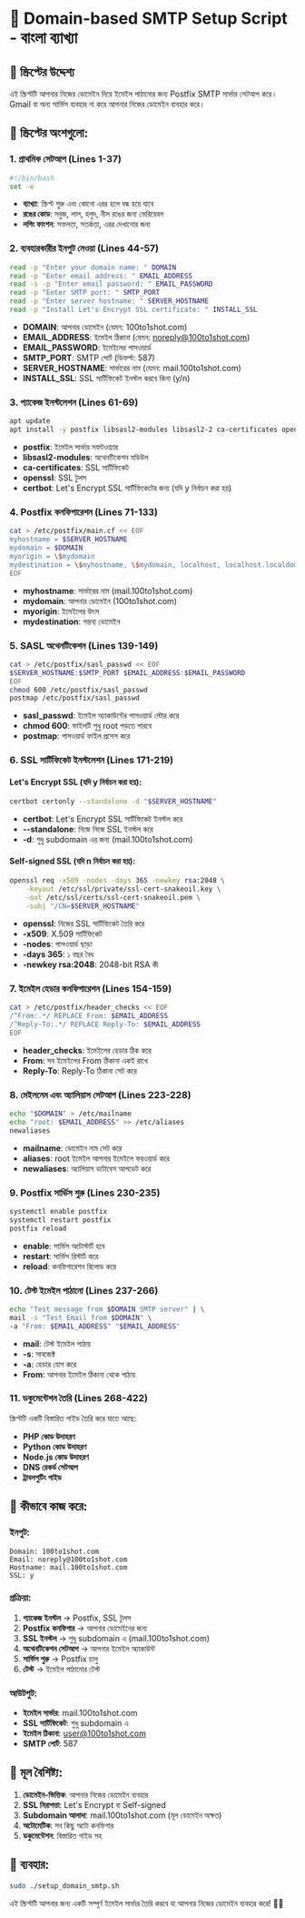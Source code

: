 # 📧 Domain-based SMTP Setup Script - বাংলা ব্যাখ্যা

## 🎯 **স্ক্রিপ্টের উদ্দেশ্য**
এই স্ক্রিপ্টটি আপনার নিজের ডোমেইন দিয়ে ইমেইল পাঠানোর জন্য Postfix SMTP সার্ভার সেটআপ করে। Gmail বা অন্য সার্ভিস ব্যবহার না করে আপনার নিজের ডোমেইন ব্যবহার করে।

## 📝 **স্ক্রিপ্টের অংশগুলো:**

### **1. প্রাথমিক সেটআপ (Lines 1-37)**
```bash
#!/bin/bash
set -e
```
- **ব্যাখ্যা**: স্ক্রিপ্ট শুরু এবং কোনো এরর হলে বন্ধ হয়ে যাবে
- **রঙের কোড**: সবুজ, লাল, হলুদ, নীল রঙের জন্য ভেরিয়েবল
- **লগিং ফাংশন**: সফলতা, সতর্কতা, এরর দেখানোর জন্য

### **2. ব্যবহারকারীর ইনপুট নেওয়া (Lines 44-57)**
```bash
read -p "Enter your domain name: " DOMAIN
read -p "Enter email address: " EMAIL_ADDRESS
read -s -p "Enter email password: " EMAIL_PASSWORD
read -p "Enter SMTP port: " SMTP_PORT
read -p "Enter server hostname: " SERVER_HOSTNAME
read -p "Install Let's Encrypt SSL certificate: " INSTALL_SSL
```
- **DOMAIN**: আপনার ডোমেইন (যেমন: 100to1shot.com)
- **EMAIL_ADDRESS**: ইমেইল ঠিকানা (যেমন: noreply@100to1shot.com)
- **EMAIL_PASSWORD**: ইমেইলের পাসওয়ার্ড
- **SMTP_PORT**: SMTP পোর্ট (ডিফল্ট: 587)
- **SERVER_HOSTNAME**: সার্ভারের নাম (যেমন: mail.100to1shot.com)
- **INSTALL_SSL**: SSL সার্টিফিকেট ইনস্টল করবে কিনা (y/n)

### **3. প্যাকেজ ইনস্টলেশন (Lines 61-69)**
```bash
apt update
apt install -y postfix libsasl2-modules libsasl2-2 ca-certificates openssl
```
- **postfix**: ইমেইল সার্ভার সফটওয়্যার
- **libsasl2-modules**: অথেনটিকেশন মডিউল
- **ca-certificates**: SSL সার্টিফিকেট
- **openssl**: SSL টুলস
- **certbot**: Let's Encrypt SSL সার্টিফিকেটের জন্য (যদি y নির্বাচন করা হয়)

### **4. Postfix কনফিগারেশন (Lines 71-133)**
```bash
cat > /etc/postfix/main.cf << EOF
myhostname = $SERVER_HOSTNAME
mydomain = $DOMAIN
myorigin = \$mydomain
mydestination = \$myhostname, \$mydomain, localhost, localhost.localdomain
EOF
```
- **myhostname**: সার্ভারের নাম (mail.100to1shot.com)
- **mydomain**: আপনার ডোমেইন (100to1shot.com)
- **myorigin**: ইমেইলের উৎস
- **mydestination**: গন্তব্য ডোমেইন

### **5. SASL অথেনটিকেশন (Lines 139-149)**
```bash
cat > /etc/postfix/sasl_passwd << EOF
$SERVER_HOSTNAME:$SMTP_PORT $EMAIL_ADDRESS:$EMAIL_PASSWORD
EOF
chmod 600 /etc/postfix/sasl_passwd
postmap /etc/postfix/sasl_passwd
```
- **sasl_passwd**: ইমেইল অ্যাকাউন্টের পাসওয়ার্ড স্টোর করে
- **chmod 600**: ফাইলটি শুধু root পড়তে পারবে
- **postmap**: পাসওয়ার্ড ফাইল প্রসেস করে

### **6. SSL সার্টিফিকেট ইনস্টলেশন (Lines 171-219)**

#### **Let's Encrypt SSL (যদি y নির্বাচন করা হয়):**
```bash
certbot certonly --standalone -d "$SERVER_HOSTNAME"
```
- **certbot**: Let's Encrypt SSL সার্টিফিকেট ইনস্টল করে
- **--standalone**: নিজে নিজে SSL ইনস্টল করে
- **-d**: শুধু subdomain এর জন্য (mail.100to1shot.com)

#### **Self-signed SSL (যদি n নির্বাচন করা হয়):**
```bash
openssl req -x509 -nodes -days 365 -newkey rsa:2048 \
    -keyout /etc/ssl/private/ssl-cert-snakeoil.key \
    -out /etc/ssl/certs/ssl-cert-snakeoil.pem \
    -subj "/CN=$SERVER_HOSTNAME"
```
- **openssl**: নিজের SSL সার্টিফিকেট তৈরি করে
- **-x509**: X.509 সার্টিফিকেট
- **-nodes**: পাসওয়ার্ড ছাড়া
- **-days 365**: ১ বছর বৈধ
- **-newkey rsa:2048**: 2048-bit RSA কী

### **7. ইমেইল হেডার কনফিগারেশন (Lines 154-159)**
```bash
cat > /etc/postfix/header_checks << EOF
/^From:.*/ REPLACE From: $EMAIL_ADDRESS
/^Reply-To:.*/ REPLACE Reply-To: $EMAIL_ADDRESS
EOF
```
- **header_checks**: ইমেইলের হেডার ঠিক করে
- **From**: সব ইমেইলের From ঠিকানা একই রাখে
- **Reply-To**: Reply-To ঠিকানা সেট করে

### **8. মেইলনেম এবং অ্যালিয়াস সেটআপ (Lines 223-228)**
```bash
echo "$DOMAIN" > /etc/mailname
echo "root: $EMAIL_ADDRESS" >> /etc/aliases
newaliases
```
- **mailname**: ডোমেইন নাম সেট করে
- **aliases**: root ইমেইল আপনার ইমেইলে ফরওয়ার্ড করে
- **newaliases**: অ্যালিয়াস ডাটাবেস আপডেট করে

### **9. Postfix সার্ভিস শুরু (Lines 230-235)**
```bash
systemctl enable postfix
systemctl restart postfix
postfix reload
```
- **enable**: সার্ভিস অটোস্টার্ট হবে
- **restart**: সার্ভিস রিস্টার্ট করে
- **reload**: কনফিগারেশন রিলোড করে

### **10. টেস্ট ইমেইল পাঠানো (Lines 237-266)**
```bash
echo "Test message from $DOMAIN SMTP server" | \
mail -s "Test Email from $DOMAIN" \
-a "From: $EMAIL_ADDRESS" "$EMAIL_ADDRESS"
```
- **mail**: টেস্ট ইমেইল পাঠায়
- **-s**: সাবজেক্ট
- **-a**: হেডার যোগ করে
- **From**: আপনার ইমেইল ঠিকানা থেকে পাঠায়

### **11. ডকুমেন্টেশন তৈরি (Lines 268-422)**
স্ক্রিপ্টটি একটি বিস্তারিত গাইড তৈরি করে যাতে আছে:
- **PHP কোড উদাহরণ**
- **Python কোড উদাহরণ**
- **Node.js কোড উদাহরণ**
- **DNS রেকর্ড সেটআপ**
- **ট্রাবলশুটিং গাইড**

## 🔧 **কীভাবে কাজ করে:**

### **ইনপুট:**
```
Domain: 100to1shot.com
Email: noreply@100to1shot.com
Hostname: mail.100to1shot.com
SSL: y
```

### **প্রক্রিয়া:**
1. **প্যাকেজ ইনস্টল** → Postfix, SSL টুলস
2. **Postfix কনফিগার** → আপনার ডোমেইনের জন্য
3. **SSL ইনস্টল** → শুধু subdomain এ (mail.100to1shot.com)
4. **অথেনটিকেশন সেটআপ** → আপনার ইমেইল অ্যাকাউন্ট
5. **সার্ভিস শুরু** → Postfix চালু
6. **টেস্ট** → ইমেইল পাঠানোর টেস্ট

### **আউটপুট:**
- **ইমেইল সার্ভার**: mail.100to1shot.com
- **SSL সার্টিফিকেট**: শুধু subdomain এ
- **ইমেইল ঠিকানা**: user@100to1shot.com
- **SMTP পোর্ট**: 587

## 🎯 **মূল বৈশিষ্ট্য:**

1. **ডোমেইন-ভিত্তিক**: আপনার নিজের ডোমেইন ব্যবহার
2. **SSL নিরাপত্তা**: Let's Encrypt বা Self-signed
3. **Subdomain আলাদা**: mail.100to1shot.com (মূল ডোমেইন অক্ষত)
4. **অটোমেটিক**: সব কিছু অটো কনফিগার
5. **ডকুমেন্টেশন**: বিস্তারিত গাইড সহ

## 🚀 **ব্যবহার:**
```bash
sudo ./setup_domain_smtp.sh
```

এই স্ক্রিপ্টটি আপনার জন্য একটি সম্পূর্ণ ইমেইল সার্ভার তৈরি করবে যা আপনার নিজের ডোমেইন ব্যবহার করে! 📧✨